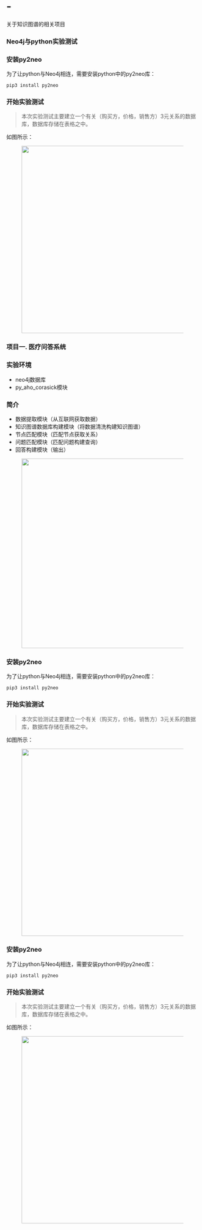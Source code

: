 # -
关于知识图谱的相关项目
### Neo4j与python实验测试
<!-- wp:heading {"level":3} -->
<h3>安装py2neo</h3>
<!-- /wp:heading -->

<!-- wp:paragraph -->
<p>为了让python与Neo4j相连，需要安装python中的py2neo库：</p>
<!-- /wp:paragraph -->

<!-- wp:code -->
<pre class="wp-block-code"><code>pip3 install py2neo</code></pre>
<!-- /wp:code -->

<!-- wp:paragraph -->
<p></p>
<!-- /wp:paragraph -->

<!-- wp:heading {"level":3} -->
<h3>开始实验测试</h3>
<!-- /wp:heading -->

<!-- wp:quote -->
<blockquote class="wp-block-quote"><p>本次实验测试主要建立一个有关（购买方，价格，销售方）3元关系的数据库，数据库存储在表格之中。</p></blockquote>
<!-- /wp:quote -->

<!-- wp:paragraph -->
<p>如图所示：</p>
<!-- /wp:paragraph -->

<!-- wp:image {"id":467,"width":484,"height":490,"sizeSlug":"large","linkDestination":"none"} -->
<figure class="wp-block-image size-large is-resized"><img src="https://ripshun.com/wp-content/uploads/2021/03/503ZZDL5J3IL2BL04EH.png" alt="" class="wp-image-467" width="484" height="490"/></figure>
<!-- /wp:image -->




### 项目一. 医疗问答系统
<!-- wp:heading {"level":3} -->
<h3>实验环境</h3>
<!-- /wp:heading -->

<!-- wp:list -->
<ul><li>neo4j数据库</li><li>py_aho_corasick模块</li></ul>
<!-- /wp:list -->

<!-- wp:heading {"level":3} -->
<h3>简介</h3>
<!-- /wp:heading -->

<!-- wp:list -->
<ul><li>数据提取模块（从互联网获取数据）</li><li>知识图谱数据库构建模块（将数据清洗构建知识图谱）</li><li>节点匹配模块（匹配节点获取关系）</li><li>问题匹配模块（匹配问题构建查询）</li><li>回答构建模块（输出）</li></ul>
<!-- /wp:list -->

<!-- wp:paragraph -->
<p></p>
<!-- /wp:paragraph -->

<!-- wp:image {"id":475,"width":662,"height":496,"sizeSlug":"large","linkDestination":"none"} -->
<figure class="wp-block-image size-large is-resized"><img src="https://ripshun.com/wp-content/uploads/2021/03/jainjie-1024x769.png" alt="" class="wp-image-475" width="662" height="496"/></figure>
<!-- /wp:image -->

<!-- wp:heading {"level":3} -->
<h3>安装py2neo</h3>
<!-- /wp:heading -->

<!-- wp:paragraph -->
<p>为了让python与Neo4j相连，需要安装python中的py2neo库：</p>
<!-- /wp:paragraph -->

<!-- wp:code -->
<pre class="wp-block-code"><code>pip3 install py2neo</code></pre>
<!-- /wp:code -->

<!-- wp:paragraph -->
<p></p>
<!-- /wp:paragraph -->

<!-- wp:heading {"level":3} -->
<h3>开始实验测试</h3>
<!-- /wp:heading -->

<!-- wp:quote -->
<blockquote class="wp-block-quote"><p>本次实验测试主要建立一个有关（购买方，价格，销售方）3元关系的数据库，数据库存储在表格之中。</p></blockquote>
<!-- /wp:quote -->

<!-- wp:paragraph -->
<p>如图所示：</p>
<!-- /wp:paragraph -->

<!-- wp:image {"id":467,"width":484,"height":490,"sizeSlug":"large","linkDestination":"none"} -->
<figure class="wp-block-image size-large is-resized"><img src="https://ripshun.com/wp-content/uploads/2021/03/503ZZDL5J3IL2BL04EH.png" alt="" class="wp-image-467" width="484" height="490"/></figure>
<!-- /wp:image -->

<!-- wp:heading {"level":3} -->
<h3>安装py2neo</h3>
<!-- /wp:heading -->

<!-- wp:paragraph -->
<p>为了让python与Neo4j相连，需要安装python中的py2neo库：</p>
<!-- /wp:paragraph -->

<!-- wp:code -->
<pre class="wp-block-code"><code>pip3 install py2neo</code></pre>
<!-- /wp:code -->

<!-- wp:paragraph -->
<p></p>
<!-- /wp:paragraph -->

<!-- wp:heading {"level":3} -->
<h3>开始实验测试</h3>
<!-- /wp:heading -->

<!-- wp:quote -->
<blockquote class="wp-block-quote"><p>本次实验测试主要建立一个有关（购买方，价格，销售方）3元关系的数据库，数据库存储在表格之中。</p></blockquote>
<!-- /wp:quote -->

<!-- wp:paragraph -->
<p>如图所示：</p>
<!-- /wp:paragraph -->

<!-- wp:image {"id":467,"width":484,"height":490,"sizeSlug":"large","linkDestination":"none"} -->
<figure class="wp-block-image size-large is-resized"><img src="https://ripshun.com/wp-content/uploads/2021/03/503ZZDL5J3IL2BL04EH.png" alt="" class="wp-image-467" width="484" height="490"/></figure>
<!-- /wp:image -->

